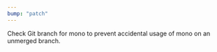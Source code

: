 ```yaml
---
bump: "patch"
---
```


Check Git branch for mono to prevent accidental usage of mono on an unmerged branch.
